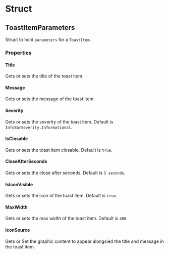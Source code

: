 # Struct
## ToastItemParameters
Struct to hold `parameters` for a `ToastItem`.

### Properties
#### Title
Gets or sets the title of the toast item.
#### Message
Gets or sets the message of the toast item.
#### Severity
Gets or sets the severity of the toast item. Default is `InfoBarSeverity.Informational`.
#### IsClosable
Gets or sets the toast item closable. Default is `true`.
#### CloseAfterSeconds
Gets or sets the close after seconds. Default is `5 seconds`.
#### IsIconVisible
Gets or sets the icon of the toast item. Default is `true`.
#### MaxWidth
Gets or sets the max width of the toast item. Default is `400`.
#### IconSource
Gets or Set the graphic content to appear alongsied the title and message in the toast item.